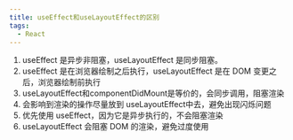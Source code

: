 ```yaml
---
title: useEffect和useLayoutEffect的区别
tags:
  - React
---
```

1. useEffect 是异步非阻塞，useLayoutEffect 是同步阻塞。
2. useEffect 是在浏览器绘制之后执行，useLayoutEffect 是在 DOM 变更之后，浏览器绘制前执行
3. useLayoutEffect和componentDidMount是等价的，会同步调用，阻塞渲染
4. 会影响到渲染的操作尽量放到 useLayoutEffect中去，避免出现闪烁问题
5. 优先使用 useEffect，因为它是异步执行的，不会阻塞渲染
6. useLayoutEffect 会阻塞 DOM 的渲染，避免过度使用
